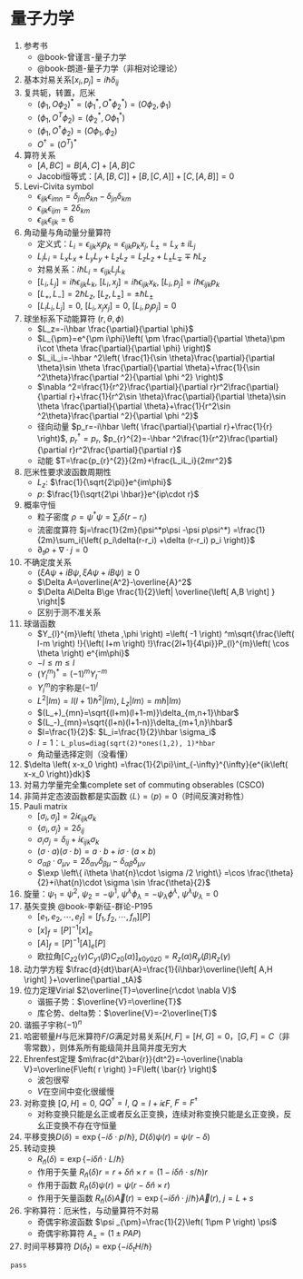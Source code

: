 # 量子力学

1. 参考书
   * @book-曾谨言-量子力学
   * @book-朗道-量子力学（非相对论理论）
2. 基本対易关系$[ x_i,p_j ] =i\hbar \delta _{ij}$
3. 复共轭，转置，厄米
   * $(\phi_1, O\phi_2)^*=(\phi_1^*, O^*\phi_2^*)=(O\phi_2, \phi_1)$
   * $(\phi_1,O^T\phi_2)=(\phi_2^*,O\phi_1^*)$
   * $(\phi_1,O^{\dagger}\phi_2)=(O\phi_1,\phi_2)$
   * $O^{\dagger}=(O^T)^*$
4. 算符关系
   * $\left[ A,BC \right] =B\left[ A,C \right] +\left[ A,B \right] C$
   * Jacobi恒等式：$\left[ A,\left[ B,C \right] \right] +\left[ B,\left[ C,A \right] \right] +\left[ C,\left[ A,B \right] \right] =0$
5. Levi-Civita symbol
   * $\epsilon_{ijk}\epsilon_{imn}=\delta_{jm}\delta_{kn}-\delta_{jn}\delta_{km}$
   * $\epsilon_{ijk}\epsilon_{ijm}=2\delta_{km}$
   * $\epsilon_{ijk}\epsilon_{ijk}=6$
6. 角动量与角动量分量算符
   * 定义式：$L_i=\epsilon_{ijk}x_jp_k=\epsilon_{ijk}p_kx_j$, $L_{\pm}=L_x\pm iL_j$
   * $L_iL_i=L_xL_x+L_yL_y+L_zL_z=L_zL_z+L_{\pm}L_{\mp}\mp \hbar L_z$
   * 対易关系：$i\hbar L_i=\epsilon_{ijk}L_jL_k$
   * $\left[ L_i,L_j \right] =i\hbar \epsilon_{ijk}L_k$, $\left[ L_i,x_j \right] =i\hbar \epsilon _{ijk}x_k$, $\left[ L_i,p_j \right] =i\hbar \epsilon_{ijk}p_k$
   * $\left[ L_+,L_- \right] =2\hbar L_z$, $\left[ L_z,L_{\pm} \right] =\pm \hbar L_{\pm}$
   * $\left[ L_iL_i,L_j \right] =0$, $\left[ L_i,x_jx_j \right] =0$, $\left[ L_i,p_jp_j \right] =0$
7. 球坐标系下动能算符 $(r,\theta ,\phi)$
   * $L_z=-i\hbar \frac{\partial}{\partial \phi}$
   * $L_{\pm}=e^{\pm i\phi}\left( \pm \frac{\partial}{\partial \theta}\pm i\cot \theta \frac{\partial}{\partial \phi} \right)$
   * $L_iL_i=-\hbar ^2\left( \frac{1}{\sin \theta}\frac{\partial}{\partial \theta}\sin \theta \frac{\partial}{\partial \theta}+\frac{1}{\sin ^2\theta}\frac{\partial ^2}{\partial \phi ^2} \right)$
   * $\nabla ^2=\frac{1}{r^2}\frac{\partial}{\partial r}r^2\frac{\partial}{\partial r}+\frac{1}{r^2\sin \theta}\frac{\partial}{\partial \theta}\sin \theta \frac{\partial}{\partial \theta}+\frac{1}{r^2\sin ^2\theta}\frac{\partial ^2}{\partial \phi ^2}$
   * 径向动量 $p_r=-i\hbar \left( \frac{\partial}{\partial r}+\frac{1}{r} \right)$, $p_{r}^{\dagger}=p_r$, $p_{r}^{2}=-\hbar ^2\frac{1}{r^2}\frac{\partial}{\partial r}r^2\frac{\partial}{\partial r}$
   * 动能 $T=\frac{p_{r}^{2}}{2m}+\frac{L_iL_i}{2mr^2}$
8. 厄米性要求波函数周期性
   * $L_z$: $\frac{1}{\sqrt{2\pi}}e^{im\phi}$
   * $p$: $\frac{1}{\sqrt{2\pi \hbar}}e^{ip\cdot r}$
9. 概率守恒
   * 粒子密度 $\rho =\psi ^*\psi =\sum_i{\delta \left( r-r_i \right)}$
   * 流密度算符 $j=\frac{1}{2m}(\psi^*p\psi -\psi p\psi^*) =\frac{1}{2m}\sum_i{\left( p_i\delta(r-r_i) +\delta (r-r_i) p_i \right)}$
   * $\partial _t\rho +\nabla \cdot j=0$
10. 不确定度关系
    * $\left( \xi A\psi +iB\psi ,\xi A\psi +iB\psi \right) \ge 0$
    * $\Delta A=\overline{A^2}-\overline{A}^2$
    * $\Delta A\Delta B\ge \frac{1}{2}\left| \overline{\left[ A,B \right] } \right|$
    * 区别于测不准关系
11. 球谐函数
    * $Y_{l}^{m}\left( \theta ,\phi \right) =\left( -1 \right) ^m\sqrt{\frac{\left( l-m \right) !}{\left( l+m \right) !}\frac{2l+1}{4\pi}}P_{l}^{m}\left( \cos \theta \right) e^{im\phi}$
    * $-l\le m\le l$
    * $\left( Y_{l}^{m} \right) ^*=\left( -1 \right) ^mY_{l}^{-m}$
    * $Y_l^m$的宇称是$(-1)^l$
    * $L^2|lm\rangle =l\left( l+1 \right) \hbar ^2|lm\rangle$, $L_z|lm\rangle =m\hbar |lm\rangle$
    * $(L_+)_{mn}=\sqrt{(l+m)(l+1-m)}\delta_{m,n+1}\hbar$
    * $(L_-)_{mn}=\sqrt{(l+n)(l+1-n)}\delta_{m+1,n}\hbar$
    * $l=\frac{1}{2}$: $L_i=\frac{1}{2}\hbar \sigma_i$
    * $l=1$：`L_plus=diag(sqrt(2)*ones(1,2), 1)*hbar`
    * 角动量选择定则（没看懂）
12. $\delta \left( x-x_0 \right) =\frac{1}{2\pi}\int_{-\infty}^{\infty}{e^{ik\left( x-x_0 \right)}dk}$
13. 対易力学量完全集complete set of commuting obserables (CSCO)
14. 非简并定态波函数都是实函数 $\langle L \rangle = \langle p \rangle=0$（时间反演对称性）
15. Pauli matrix
    * $\left[ \sigma _i,\sigma _j \right] =2i\epsilon_{ijk}\sigma_k$
    * $\left\{ \sigma_i,\sigma_j \right\} =2\delta _{ij}$
    * $\sigma_i\sigma_j=\delta_{ij}+i\epsilon_{ijk}\sigma_k$
    * $( \sigma \cdot a ) ( \sigma \cdot b ) =a\cdot b+i\sigma \cdot \left( a\times b \right)$
    * $\sigma_{\alpha \beta}\cdot \sigma_{\mu \nu}=2\delta_{\alpha \nu}\delta_{\beta \mu}-\delta_{\alpha \beta}\delta_{\mu \nu}$
    * $\exp \left\{ i\theta \hat{n}\cdot \sigma /2 \right\} =\cos \frac{\theta}{2}+i\hat{n}\cdot \sigma \sin \frac{\theta}{2}$
16. 旋量：$\psi_1=\psi^2$, $\psi_2=-\psi^1$, $\psi^{\lambda}\phi_{\lambda}=-\psi_{\lambda}\phi^{\lambda}$, $\psi^{\lambda}\psi_{\lambda}=0$
17. 基矢变换 @book-李新征-群论-P195
    * $\left[ e_1,e_2,\cdots ,e_f \right] =\left[ f_1,f_2,\cdots ,f_n \right] \left[ P \right]$
    * $\left[ x \right]_f=\left[ P \right] ^{-1}\left[ x \right]_e$
    * $\left[ A \right]_f=\left[ P \right] ^{-1}\left[ A \right]_e\left[ P \right]$
    * 欧拉角$\left[ C_{z2}(\gamma) C_{y1}(\beta) C_{z0}(\alpha) \right]_{x0y0z0}=R_z(\alpha)R_y(\beta)R_z(\gamma)$
18. 动力学方程 $\frac{d}{dt}\bar{A}=\frac{1}{i\hbar}\overline{\left[ A,H \right] }+\overline{\partial _tA}$
19. 位力定理Virial $2\overline{T}=\overline{r\cdot \nabla V}$
    * 谐振子势：$\overline{V}=\overline{T}$
    * 库仑势、delta势：$\overline{V}=-2\overline{T}$
20. 谐振子宇称$(-1)^n$
21. 哈密顿量$H$与厄米算符$F/G$满足対易关系$[H,F]=[H,G]=0$，$[G,F]=C$（非零常数），则体系所有能级简并且简并度无穷大
22. Ehrenfest定理 $m\frac{d^2\bar{r}}{dt^2}=-\overline{\nabla V}=\overline{F\left( r \right) }=F\left( \bar{r} \right)$
    * 波包很窄
    * $V$在空间中变化很缓慢
23. 对称变换 $\left[ Q,H \right] =0$, $QQ^{\dagger}=I$, $Q=I+i\epsilon F$, $F=F^{\dagger}$
    * 对称变换只能是幺正或者反幺正变换，连续对称变换只能是幺正变换，反幺正变换不存在守恒量
24. 平移变换$D(\delta) =\exp \{ -i\delta \cdot p/\hbar \}$, $D( \delta ) \psi ( r ) =\psi ( r-\delta )$
25. 转动变换
    * $R_{\hat{n}}\left( \delta \right) =\exp \left\{ -i\delta \hat{n}\cdot L/\hbar \right\}$
    * 作用于矢量 $R_{\hat{n}}\left( \delta \right) r=r+\delta \hat{n}\times r=\left( 1-i\delta \hat{n}\cdot s/\hbar \right) r$
    * 作用于函数 $R_{\hat{n}}\left( \delta \right) \psi \left( r \right) =\psi \left( r-\delta \hat{n}\times r \right)$
    * 作用于矢量函数 $R_{\hat{n}}( \delta ) \vec{A}(r) =\exp \{ -i\delta \hat{n}\cdot j/\hbar \} \vec{A}(r)$, $j=L+s$
26. 宇称算符：厄米性，与动量算符不対易
    * 奇偶宇称波函数 $\psi _{\pm}=\frac{1}{2}\left( 1\pm P \right) \psi$
    * 奇偶宇称算符 $A_{\pm}=\left( 1\pm PAP \right)$
27. 时间平移算符 $D\left( \delta_t \right) =\exp \left\{ -i\delta_tH/\hbar \right\}$

```latex
pass
```
